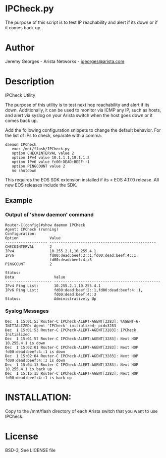 # IPCheck.py

The purpose of this script is to test IP reachability and alert if its down or if it comes back up.

# Author
Jeremy Georges - Arista Networks   - jgeorges@arista.com

# Description
IPCheck Utility

The purpose of this utility is to test next hop reachability and alert if its down.
Additionally, it can be used to monitor via ICMP any IP, such as hosts, and alert via syslog
on your Arista switch when the host goes down or it comes back up.

Add the following configuration snippets to change the default behavior. For the list
of IPs to check, separate with a comma.
```
daemon IPCheck
   exec /mnt/flash/IPCheck.py
   option CHECKINTERVAL value 2
   option IPv4 value 10.1.1.1,10.1.1.2
   option IPv6 value fc00:DEAD:BEEF::1
   option PINGCOUNT value 2
   no shutdown
```
This requires the EOS SDK extension installed if its < EOS 4.17.0 release.
All new EOS releases include the SDK.

## Example

### Output of 'show daemon' command
```
Router-C(config)#show daemon IPCheck
Agent: IPCheck (running)
Configuration:
Option              Value                                            
------------------- ------------------------------------------------ 
CHECKINTERVAL       2                                                
IPv4                10.255.2.1,10.255.4.1                            
IPv6                fd00:dead:beef:2::1,fd00:dead:beef:4::1,         
                    fd00:dead:beef:4::3                              
PINGCOUNT           2                                                

Status:
Data                  Value                                            
--------------------- ------------------------------------------------ 
IPv4 Ping List:       10.255.2.1,10.255.4.1                            
IPv6 Ping List:       fd00:dead:beef:2::1,fd00:dead:beef:4::1,         
                      fd00:dead:beef:4::3                              
Status:               Administratively Up   
```

### Syslog Messages
```
Dec  1 15:01:53 Router-C IPCheck-ALERT-AGENT[3283]: %AGENT-6-INITIALIZED: Agent 'IPCheck' initialized; pid=3283
Dec  1 15:01:53 Router-C IPCheck-ALERT-AGENT[3283]: IPCheck Initialized
Dec  1 15:01:57 Router-C IPCheck-ALERT-AGENT[3283]: Next HOP 10.255.4.1 is down
Dec  1 15:02:01 Router-C IPCheck-ALERT-AGENT[3283]: Next HOP fd00:dead:beef:4::1 is down
Dec  1 15:02:04 Router-C IPCheck-ALERT-AGENT[3283]: Next HOP  fd00:dead:beef:4::3 is down
Dec  1 15:04:13 Router-C IPCheck-ALERT-AGENT[3283]: Next HOP 10.255.4.1 is back up
Dec  1 15:15:15 Router-C IPCheck-ALERT-AGENT[3283]: Next HOP fd00:dead:beef:4::1 is back up
```



# INSTALLATION:
Copy to the /mnt/flash directory of each Arista switch that you want to use IPCheck.



License
=======
BSD-3, See LICENSE file
